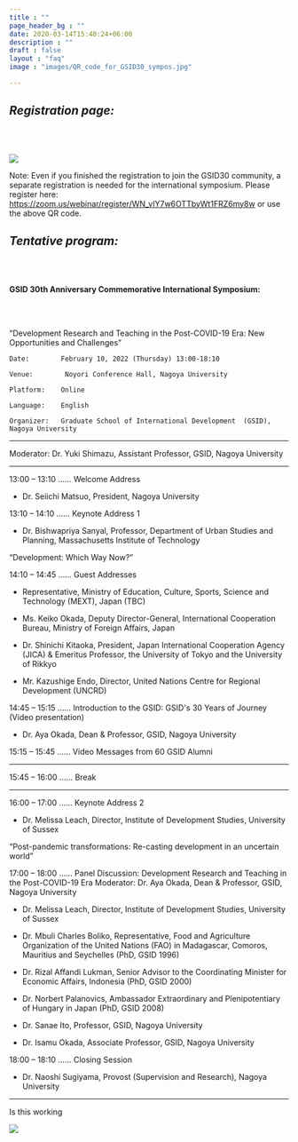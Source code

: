 ```yaml
---
title : ""
page_header_bg : ""
date: 2020-03-14T15:40:24+06:00
description : ""
draft : false
layout : "faq"
image : "images/QR_code_for_GSID30_sympos.jpg"

---
```



## _Registration page:_ 

<br><br>

<img src="https://www.canva.com/design/DAE1aZ9FVZg/whoUvRd-LoY34jSVWVB1Ng/view?utm_content=DAE1aZ9FVZg&utm_campaign=designshare&utm_medium=link&utm_source=publishsharelink"/>


Note: Even if you finished the registration to join the GSID30 community, a separate registration is needed for the international symposium.  Please register here: <https://zoom.us/webinar/register/WN_vIY7w6OTTbyWt1FRZ6my8w> or use the above QR code.

## _Tentative program:_ 

<br><br>

**GSID 30th Anniversary Commemorative International Symposium:**

<br><br>

“Development Research and Teaching in the Post-COVID-19 Era: New Opportunities and Challenges”

	Date: 	     February 10, 2022 (Thursday) 13:00-18:10

	Venue:	      Noyori Conference Hall, Nagoya University

	Platform:	 Online

	Language:	 English

	Organizer:	 Graduate School of International Development  (GSID), Nagoya University

- - - - - - - - - - - - - - -- - - - - - - - - - - - -

Moderator: Dr. Yuki Shimazu, Assistant Professor, GSID, Nagoya University

- - - - - - - - - - - - - - -- - - - - - - - - - - - -

13:00 – 13:10 …… Welcome Address
- Dr. Seiichi Matsuo, President, Nagoya University

13:10 – 14:10 …… Keynote Address 1
- Dr. Bishwapriya Sanyal, Professor, Department of Urban Studies and Planning, Massachusetts Institute of Technology
  
“Development: Which Way Now?”

14:10 – 14:45 …… Guest Addresses
- Representative, Ministry of Education, Culture, Sports, Science and Technology (MEXT), Japan (TBC)

- Ms. Keiko Okada, Deputy Director-General, International Cooperation Bureau, Ministry of Foreign Affairs, Japan

- Dr. Shinichi Kitaoka, President, Japan International Cooperation Agency (JICA) & Emeritus Professor, the University of Tokyo and the University of Rikkyo

- Mr. Kazushige Endo, Director, United Nations Centre for Regional Development (UNCRD)


14:45 – 15:15 …… Introduction to the GSID:  GSID's 30 Years of Journey (Video presentation)
- Dr. Aya Okada, Dean & Professor, GSID, Nagoya University



15:15 – 15:45 …… Video Messages from 60 GSID Alumni

- - - - - - - - - - - - - - -- - - - - - - - - - - - -
15:45 – 16:00 …… Break
- - - - - - - - - - - - - - -- - - - - - - - - - - - -

16:00 – 17:00 …… Keynote Address 2
- Dr. Melissa Leach, Director, Institute of Development Studies, University of Sussex

“Post-pandemic transformations: Re-casting development in an uncertain world”

17:00 – 18:00 …… Panel Discussion: Development Research and Teaching in the  Post-COVID-19 Era
Moderator: Dr. Aya Okada, Dean & Professor, GSID, Nagoya University

- Dr. Melissa Leach, Director, Institute of Development Studies, University of Sussex

- Dr. Mbuli Charles Boliko, Representative, Food and Agriculture Organization of the United Nations (FAO) in Madagascar, Comoros, Mauritius and Seychelles (PhD, GSID 1996)

- Dr. Rizal Affandi Lukman, Senior Advisor to the Coordinating Minister for Economic Affairs, Indonesia (PhD, GSID 2000)

- Dr. Norbert Palanovics, Ambassador Extraordinary and Plenipotentiary of Hungary in Japan (PhD, GSID 2008)

- Dr. Sanae Ito, Professor, GSID, Nagoya University

- Dr. Isamu Okada, Associate Professor, GSID, Nagoya University

18:00 – 18:10 …… Closing Session
- Dr. Naoshi Sugiyama, Provost (Supervision and Research), Nagoya University

- - - - - - - - - - - - - - -- - - - - - - - - - - - -


Is this working

![](images/QR_code_for_GSID30_sympos.jpgs)
